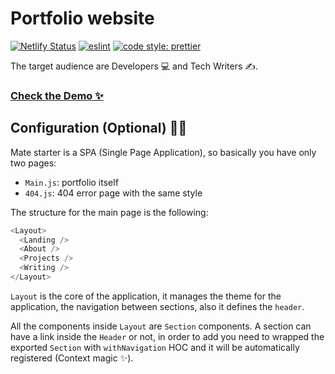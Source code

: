 # Portfolio website

[![Netlify Status](https://api.netlify.com/api/v1/badges/1c5fa4df-855b-4c6a-ab75-85e4b0060fa5/deploy-status)](https://app.netlify.com/sites/abdulwahed/deploys)
[![eslint](https://img.shields.io/badge/eslint-enabled-green.svg)](https://eslint.org/)
[![code style: prettier](https://img.shields.io/badge/code_style-prettier-ff69b4.svg)](https://github.com/prettier/prettier)



The target audience are Developers 💻 and Tech Writers ✍️.

### [Check the Demo ✨](https://abdulwahed.netlify.com/)



## Configuration (Optional) 👷‍♂️

Mate starter is a SPA (Single Page Application), so basically you have only two pages:

- `Main.js`: portfolio itself
- `404.js`: 404 error page with the same style

The structure for the main page is the following:

```javascript
<Layout>
  <Landing />
  <About />
  <Projects />
  <Writing />
</Layout>
```

`Layout` is the core of the application, it manages the theme for the application, the navigation between sections, also it defines the `header`.

All the components inside `Layout` are `Section` components. A section can have a link inside the `Header` or not, in order to add you need to wrapped the exported `Section` with `withNavigation` HOC and it will be automatically registered (Context magic ✨).


